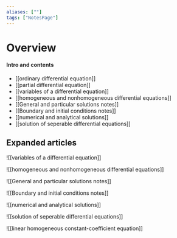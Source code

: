 ```yaml
---
aliases: [""]
tags: ["NotesPage"]
---
```


# Overview

#### Intro and contents
- [[ordinary differential equation]]
- [[partial differential equation]]
- [[variables of a differential equation]]
- [[homogeneous and nonhomogeneous differential equations]]
- [[General and particular solutions notes]]
- [[Boundary and initial conditions notes]]
- [[numerical and analytical solutions]]
- [[solution of seperable differential equations]]

## Expanded articles
![[variables of a differential equation]]

![[homogeneous and nonhomogeneous differential equations]]

![[General and particular solutions notes]]

![[Boundary and initial conditions notes]]

![[numerical and analytical solutions]]

![[solution of seperable differential equations]]

![[linear homogeneous constant-coefficient equation]]